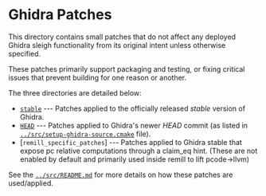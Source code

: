 # Ghidra Patches

This directory contains small patches that do not affect any deployed Ghidra sleigh functionality from its original intent unless otherwise specified.

These patches primarily support packaging and testing, or fixing critical issues that prevent building for one reason or another.

The three directories are detailed below:

* [`stable`](./stable) --- Patches applied to the officially released _stable_ version of Ghidra.
* [`HEAD`](./HEAD) --- Patches applied to Ghidra's newer _HEAD_ commit (as listed in [`../src/setup-ghidra-source.cmake`](../src/setup-ghidra-source.cmake) file).
* [`remill_specific_patches`] --- Patches applied to Ghidra stable that expose pc relative computations through a claim_eq hint. (These are not enabled by default and primarily used inside remill to lift pcode->llvm)

See the [`../src/README.md`](../src/README.md) for more details on how these patches are used/applied.
